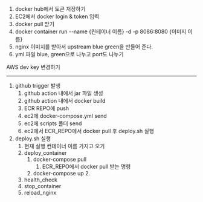 1. docker hub에서 토큰 저장하기
2. EC2에서 docker login & token 입력
3. docker pull 받기
4. docker container run --name {컨테이너 이름} -d -p 8086:8080 {이미지 이름}
5. nginx 이미지를 받아서 upstream blue green을 만들어 준다.
6. yml 파일 blue, green으로 나누고 port도 나누기


AWS dev key 변경하기


---
1. github trigger 발생
	1. github action 내에서 jar 파일 생성
	2. github action 내에서 docker build
	3. ECR REPO에 push
	4. ec2에 docker-compose.yml send
	5. ec2에 scripts 폴더 send
	6. ec2에서 ECR_REPO에서 docker pull 후 deploy.sh 실행
2. deploy.sh 실행
	1. 현재 실행 컨테이너 이름 가지고 오기
	2. deploy_container
		1. docker-compose pull
			1. ECR_REPO에서 docker pull 받는 명령
		2. docker-compose up
			2. 
	3. health_check
	4. stop_container
	5. reload_nginx
